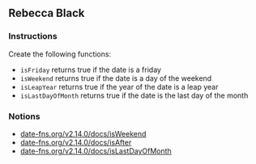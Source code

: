 ## Rebecca Black

### Instructions

Create the following functions:

- `isFriday` returns true if the date is a friday
- `isWeekend` returns true if the date is a day of the weekend
- `isLeapYear` returns true if the year of the date is a leap year
- `isLastDayOfMonth` returns true if the date is the last day of the month

### Notions

- [date-fns.org/v2.14.0/docs/isWeekend](https://date-fns.org/v2.14.0/docs/isWeekend)
- [date-fns.org/v2.14.0/docs/isAfter](https://date-fns.org/v2.14.0/docs/isAfter)
- [date-fns.org/v2.14.0/docs/isLastDayOfMonth](https://date-fns.org/v2.14.0/docs/isLastDayOfMonth)
